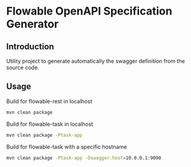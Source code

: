 # Flowable OpenAPI Specification Generator

## Introduction

Utility project to generate automatically the swagger definition from the source code.

## Usage

Build for flowable-rest in localhost
```bash 
mvn clean package
```

Build for flowable-task in localhost
```bash 
mvn clean package -Ptask-app
```

Build for flowable-task with a specific hostname
```bash 
mvn clean package -Ptask-app -Dswagger.host=10.0.0.1:9090
```